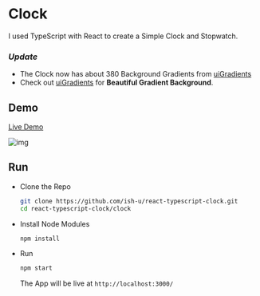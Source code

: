 # Clock

I used TypeScript with React to create a Simple Clock and Stopwatch.

### _Update_

- The Clock now has about 380 Background Gradients from [uiGradients](https://github.com/Ghosh/uiGradients)
- Check out [uiGradients](https://uigradients.com/) for **Beautiful Gradient Background**.

## Demo

[Live Demo](https://typescript-react-clock.netlify.app/)

![img](demo/time.gif)

## Run

- Clone the Repo
  ```bash
  git clone https://github.com/ish-u/react-typescript-clock.git
  cd react-typescript-clock/clock
  ```
- Install Node Modules
  ```bash
  npm install
  ```
- Run
  ```bash
  npm start
  ```
  The App will be live at `http://localhost:3000/`
